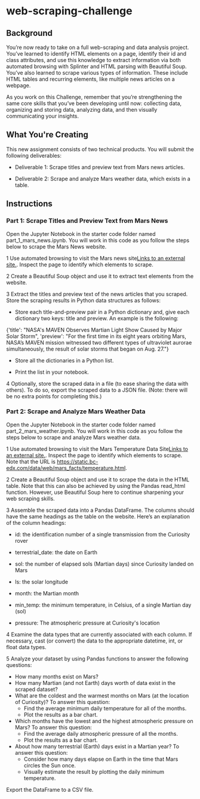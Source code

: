 # web-scraping-challenge

## Background
You’re now ready to take on a full web-scraping and data analysis project. You’ve learned to identify HTML elements on a page, identify their id and class attributes, and use this knowledge to extract information via both automated browsing with Splinter and HTML parsing with Beautiful Soup. You’ve also learned to scrape various types of information. These include HTML tables and recurring elements, like multiple news articles on a webpage.

As you work on this Challenge, remember that you’re strengthening the same core skills that you’ve been developing until now: collecting data, organizing and storing data, analyzing data, and then visually communicating your insights.

## What You're Creating

This new assignment consists of two technical products. You will submit the following deliverables:

* Deliverable 1: Scrape titles and preview text from Mars news articles.

* Deliverable 2: Scrape and analyze Mars weather data, which exists in a table.

## Instructions

### Part 1: Scrape Titles and Preview Text from Mars News

Open the Jupyter Notebook in the starter code folder named part_1_mars_news.ipynb. You will work in this code as you follow the steps below to scrape the Mars News website.

1 Use automated browsing to visit the Mars news site[Links to an external site.](https://static.bc-edx.com/data/web/mars_news/index.html). Inspect the page to identify which elements to scrape.

2 Create a Beautiful Soup object and use it to extract text elements from the website.

3 Extract the titles and preview text of the news articles that you scraped. Store the scraping results in Python data structures as follows:

* Store each title-and-preview pair in a Python dictionary and, give each dictionary two keys: title and preview. An example is the following:

{'title': "NASA's MAVEN Observes Martian Light Show Caused by Major Solar Storm", 
 'preview': "For the first time in its eight years orbiting Mars, NASA’s MAVEN mission witnessed two different types of ultraviolet aurorae simultaneously, the result of solar storms that began on Aug. 27."}
 
* Store all the dictionaries in a Python list.

* Print the list in your notebook.

4 Optionally, store the scraped data in a file (to ease sharing the data with others). To do so, export the scraped data to a JSON file. (Note: there will be no extra points for completing this.)

### Part 2: Scrape and Analyze Mars Weather Data

Open the Jupyter Notebook in the starter code folder named part_2_mars_weather.ipynb. You will work in this code as you follow the steps below to scrape and analyze Mars weather data.

1 Use automated browsing to visit the Mars Temperature Data Site[Links to an external site.](https://static.bc-edx.com/data/web/mars_facts/temperature.html). Inspect the page to identify which elements to scrape. Note that the URL is https://static.bc-edx.com/data/web/mars_facts/temperature.html.

2 Create a Beautiful Soup object and use it to scrape the data in the HTML table. Note that this can also be achieved by using the Pandas read_html function. However, use Beautiful Soup here to continue sharpening your web scraping skills.

3 Assemble the scraped data into a Pandas DataFrame. The columns should have the same headings as the table on the website. Here’s an explanation of the column headings:

* id: the identification number of a single transmission from the Curiosity rover

* terrestrial_date: the date on Earth

* sol: the number of elapsed sols (Martian days) since Curiosity landed on Mars

* ls: the solar longitude

* month: the Martian month

* min_temp: the minimum temperature, in Celsius, of a single Martian day (sol)

* pressure: The atmospheric pressure at Curiosity's location

4 Examine the data types that are currently associated with each column. If necessary, cast (or convert) the data to the appropriate datetime, int, or float data types.

5 Analyze your dataset by using Pandas functions to answer the following questions:

* How many months exist on Mars?
* How many Martian (and not Earth) days worth of data exist in the scraped dataset?
* What are the coldest and the warmest months on Mars (at the location of Curiosity)? To answer this question:
  * Find the average minimum daily temperature for all of the months.
  * Plot the results as a bar chart.
* Which months have the lowest and the highest atmospheric pressure on Mars? To answer this question:
  * Find the average daily atmospheric pressure of all the months.
  * Plot the results as a bar chart.
* About how many terrestrial (Earth) days exist in a Martian year? To answer this question:
  * Consider how many days elapse on Earth in the time that Mars circles the Sun once.
  * Visually estimate the result by plotting the daily minimum temperature.

Export the DataFrame to a CSV file.
